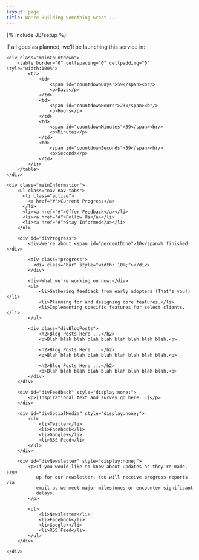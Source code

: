 ```yaml
---
layout: page
title: We're Building Something Great ...
---
```

{% include JB/setup %}

<div class="mainContent">
	<p>If all goes as planned, we'll be launching this service in:</p>
	
	<div class="mainCountdown">
		<table border="0" cellspacing="0" cellpadding="0" style="width:100%">
			<tr>
				<td>
					<span id="countdownDays">59</span><br/>
					<p>Days</p>
				</td>
				<td>
					<span id="countdownHours">23</span><br/>
					<p>Hours</p>
				</td>
				<td>
					<span id="countdownMinutes">59</span><br/>
					<p>Minutes</p>
				</td>
				<td>
					<span id="countdownSeconds">59</span><br/>
					<p>Seconds</p>
				</td>
			</tr>
		</table>
	</div>

	<div class="mainInformation">
		<ul class="nav nav-tabs">
		  <li class="active">
			<a href="#">Current Progress</a>
		  </li>
		  <li><a href="#">Offer Feedback</a></li>
		  <li><a href="#">Follow Us</a></li>
		  <li><a href="#">Stay Informed</a></li>
		</ul>
		
		<div id="divProgress">
			<div>We're about <span id="percentDone">10</span>% finished!</div>

			<div class="progress">
			  <div class="bar" style="width: 10%;"></div>
			</div>

			<div>What we're working on now:</div>
			<ul>
				<li>Gathering feedback from early adopters (That's you!)</li>
				<li>Planning for and designing core features.</li>
				<li>Implementing specific features for select clients.</li>
			</ul>
			
			<div class="divBlogPosts">
				<h2>Blog Posts Here ...</h2>
				<p>Blah blah blah blah blah blah blah blah blah.<p>
				
				<h2>Blog Posts Here ...</h2>
				<p>Blah blah blah blah blah blah blah blah blah.<p>
				
				<h2>Blog Posts Here ...</h2>
				<p>Blah blah blah blah blah blah blah blah blah.<p>
			</div>
		</div>
		
		<div id="divFeedback" style="display:none;">
			<p>[Inspirational text and survey go here...]</p>
		</div>
		
		<div id="divSocialMedia" style="display:none;">
			<ul>
				<li>Twitter</li>
				<li>Facebook</li>
				<li>Google+</li>
				<li>RSS Feed</li>
			</ul>
		</div>
		
		<div id="divNewsletter" style="display:none;">
			<p>If you would like to know about updates as they're made, sign
			   up for our newsletter. You will receive progress reports via
			   email as we meet major milestones or encounter significant 
			   delays.
			</p>
			
			<ul>
				<li>Newsletter</li>
				<li>Facebook</li>
				<li>Google+</li>
				<li>RSS Feed</li>
			</ul>
		</div>
		
	</div>

</div>	
